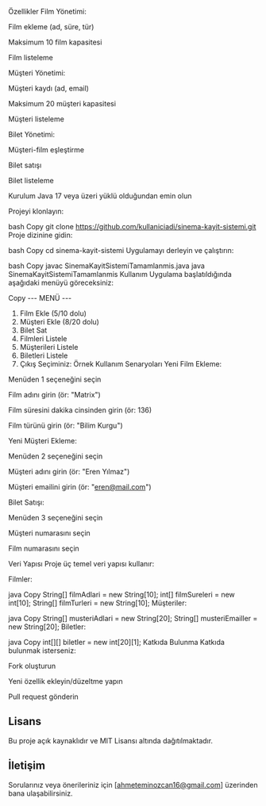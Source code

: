 Özellikler
Film Yönetimi:

Film ekleme (ad, süre, tür)

Maksimum 10 film kapasitesi

Film listeleme

Müşteri Yönetimi:

Müşteri kaydı (ad, email)

Maksimum 20 müşteri kapasitesi

Müşteri listeleme

Bilet Yönetimi:

Müşteri-film eşleştirme

Bilet satışı

Bilet listeleme

Kurulum
Java 17 veya üzeri yüklü olduğundan emin olun

Projeyi klonlayın:

bash
Copy
git clone https://github.com/kullaniciadi/sinema-kayit-sistemi.git
Proje dizinine gidin:

bash
Copy
cd sinema-kayit-sistemi
Uygulamayı derleyin ve çalıştırın:

bash
Copy
javac SinemaKayitSistemiTamamlanmis.java
java SinemaKayitSistemiTamamlanmis
Kullanım
Uygulama başlatıldığında aşağıdaki menüyü göreceksiniz:

Copy
--- MENÜ ---
1. Film Ekle (5/10 dolu)
2. Müşteri Ekle (8/20 dolu)
3. Bilet Sat
4. Filmleri Listele
5. Müşterileri Listele
6. Biletleri Listele
0. Çıkış
Seçiminiz: 
Örnek Kullanım Senaryoları
Yeni Film Ekleme:

Menüden 1 seçeneğini seçin

Film adını girin (ör: "Matrix")

Film süresini dakika cinsinden girin (ör: 136)

Film türünü girin (ör: "Bilim Kurgu")

Yeni Müşteri Ekleme:

Menüden 2 seçeneğini seçin

Müşteri adını girin (ör: "Eren Yılmaz")

Müşteri emailini girin (ör: "eren@mail.com")

Bilet Satışı:

Menüden 3 seçeneğini seçin

Müşteri numarasını seçin

Film numarasını seçin

Veri Yapısı
Proje üç temel veri yapısı kullanır:

Filmler:

java
Copy
String[] filmAdlari = new String[10];
int[] filmSureleri = new int[10];
String[] filmTurleri = new String[10];
Müşteriler:

java
Copy
String[] musteriAdlari = new String[20];
String[] musteriEmailler = new String[20];
Biletler:

java
Copy
int[][] biletler = new int[20][1];
Katkıda Bulunma
Katkıda bulunmak isterseniz:

Fork oluşturun

Yeni özellik ekleyin/düzeltme yapın

Pull request gönderin

## Lisans
Bu proje açık kaynaklıdır ve MIT Lisansı altında dağıtılmaktadır.

## İletişim
Sorularınız veya önerileriniz için [ahmeteminozcan16@gmail.com] üzerinden bana ulaşabilirsiniz.
